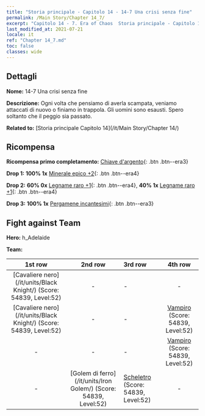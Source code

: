 ```yaml
---
title: "Storia principale - Capitolo 14 - 14-7 Una crisi senza fine"
permalink: /Main Story/Chapter 14_7/
excerpt: "Capitolo 14 - 7. Era of Chaos  Storia principale - Capitolo 14_7. 14-7 Una crisi senza fine"
last_modified_at: 2021-07-21
locale: it
ref: "Chapter 14_7.md"
toc: false
classes: wide
---
```


## Dettagli

 **Nome:** 14-7 Una crisi senza fine

 **Descrizione:** Ogni volta che pensiamo di averla scampata, veniamo attaccati di nuovo o finiamo in trappola. Gli uomini sono esausti. Spero soltanto che il peggio sia passato.

 **Related to:** [Storia principale Capitolo 14](/it/Main Story/Chapter 14/)

## Ricompensa

 **Ricompensa primo completamento:** [Chiave d'argento](/ItemsIT/con_693/){: .btn .btn--era3}

 **Drop 1:** **100% 1x** [Minerale epico +2](/ItemsIT/mat_47/){: .btn .btn--era4}

 **Drop 2:** **60% 0x** [Legname raro +1](/ItemsIT/mat_41/){: .btn .btn--era4}, **40% 1x** [Legname raro +1](/ItemsIT/mat_41/){: .btn .btn--era4}

 **Drop 3:** **100% 1x** [Pergamene incantesimi](/ItemsIT/con_694/){: .btn .btn--era3}


## Fight against Team
 **Hero:** h_Adelaide

 **Team:**


  | 1st row | 2nd row | 3rd row | 4th row |
  |:----:|:----:|:----|:----:|
  | [Cavaliere nero](/it/units/Black Knight/) (Score: 54839, Level:52)  | - | - | - |
  | [Cavaliere nero](/it/units/Black Knight/) (Score: 54839, Level:52)  | - | - | [Vampiro](/it/units/Vampire/) (Score: 54839, Level:52)  |
  | - | - | - | [Vampiro](/it/units/Vampire/) (Score: 54839, Level:52)  |
  | - | [Golem di ferro](/it/units/Iron Golem/) (Score: 54839, Level:52)  | [Scheletro](/it/units/Skeleton/) (Score: 54839, Level:52)  | - |


